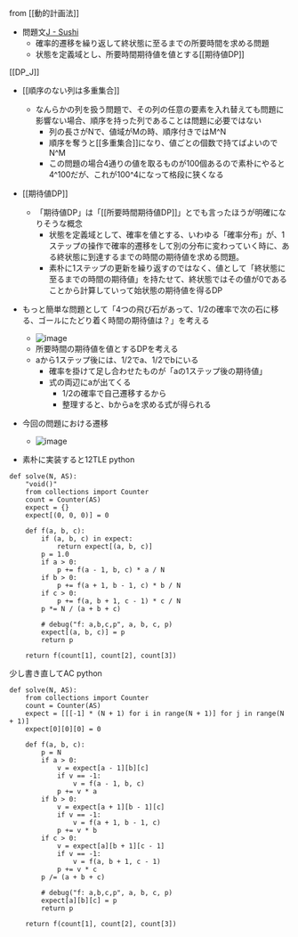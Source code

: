 
from [[動的計画法]]
- 問題文[J - Sushi](https://atcoder.jp/contests/dp/tasks/dp_j)
    - 確率的遷移を繰り返して終状態に至るまでの所要時間を求める問題
    - 状態を定義域とし、所要時間期待値を値とする[[期待値DP]]

[[DP_J]]
- [[順序のない列は多重集合]]
    - なんらかの列を扱う問題で、その列の任意の要素を入れ替えても問題に影響ない場合、順序を持った列であることは問題に必要ではない
        - 列の長さがNで、値域がMの時、順序付きではM^N
        - 順序を奪うと[[多重集合]]になり、値ごとの個数で持てばよいのでN^M
        - この問題の場合4通りの値を取るものが100個あるので素朴にやると4^100だが、これが100^4になって格段に狭くなる
- [[期待値DP]]
    - 「期待値DP」は「[[所要時間期待値DP]]」とでも言ったほうが明確になりそうな概念
        - 状態を定義域として、確率を値とする、いわゆる「確率分布」が、1ステップの操作で確率的遷移をして別の分布に変わっていく時に、ある終状態に到達するまでの時間の期待値を求める問題。
        - 素朴に1ステップの更新を繰り返すのではなく、値として「終状態に至るまでの時間の期待値」を持たせて、終状態ではその値が0であることから計算していって始状態の期待値を得るDP
- もっと簡単な問題として「4つの飛び石があって、1/2の確率で次の石に移る、ゴールにたどり着く時間の期待値は？」を考える
    - ![image](https://gyazo.com/baf9dfe526c87ec53abf6f66fa139c33/thumb/1000)
    - 所要時間の期待値を値とするDPを考える
    - aから1ステップ後には、1/2でa、1/2でbにいる
        - 確率を掛けて足し合わせたものが「aの1ステップ後の期待値」
        - 式の両辺にaが出てくる
            - 1/2の確率で自己遷移するから
            - 整理すると、bからaを求める式が得られる
- 今回の問題における遷移
    - ![image](https://gyazo.com/378d95d81f847f835f305597f00c264f/thumb/1000)

- 素朴に実装すると12TLE
python

```
def solve(N, AS):
    "void()"
    from collections import Counter
    count = Counter(AS)
    expect = {}
    expect[(0, 0, 0)] = 0

    def f(a, b, c):
        if (a, b, c) in expect:
            return expect[(a, b, c)]
        p = 1.0
        if a > 0:
            p += f(a - 1, b, c) * a / N
        if b > 0:
            p += f(a + 1, b - 1, c) * b / N
        if c > 0:
            p += f(a, b + 1, c - 1) * c / N
        p *= N / (a + b + c)

        # debug("f: a,b,c,p", a, b, c, p)
        expect[(a, b, c)] = p
        return p

    return f(count[1], count[2], count[3])
```


少し書き直してAC
python

```
def solve(N, AS):
    from collections import Counter
    count = Counter(AS)
    expect = [[[-1] * (N + 1) for i in range(N + 1)] for j in range(N + 1)]
    expect[0][0][0] = 0

    def f(a, b, c):
        p = N
        if a > 0:
            v = expect[a - 1][b][c]
            if v == -1:
                v = f(a - 1, b, c)
            p += v * a
        if b > 0:
            v = expect[a + 1][b - 1][c]
            if v == -1:
                v = f(a + 1, b - 1, c)
            p += v * b
        if c > 0:
            v = expect[a][b + 1][c - 1]
            if v == -1:
                v = f(a, b + 1, c - 1)
            p += v * c
        p /= (a + b + c)

        # debug("f: a,b,c,p", a, b, c, p)
        expect[a][b][c] = p
        return p

    return f(count[1], count[2], count[3])
```

